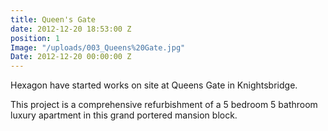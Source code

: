 ```yaml
---
title: Queen's Gate
date: 2012-12-20 18:53:00 Z
position: 1
Image: "/uploads/003_Queens%20Gate.jpg"
Date: 2012-12-20 00:00:00 Z
---
```


Hexagon have started works on site at Queens Gate in Knightsbridge.

This project is a comprehensive refurbishment of a 5 bedroom 5 bathroom luxury apartment in this grand portered mansion block.